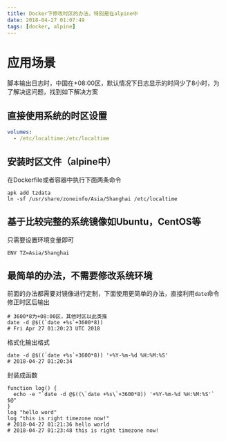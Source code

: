 ```yaml
---
title: Docker下修改时区的办法，特别是在alpine中
date: 2018-04-27 01:07:49
tags: [docker, alpine]
---
```


# 应用场景
脚本输出日志时，中国在+08:00区，默认情况下日志显示的时间少了8小时，为了解决这问题，找到如下解决方案

## 直接使用系统的时区设置


```yaml
volumes:
  - /etc/localtime:/etc/localtime
```

## 安装时区文件（alpine中）

在Dockerfile或者容器中执行下面两条命令

```shell
apk add tzdata
ln -sf /usr/share/zoneinfo/Asia/Shanghai /etc/localtime 
```

## 基于比较完整的系统镜像如Ubuntu，CentOS等

只需要设置环境变量即可

```shell
ENV TZ=Asia/Shanghai
```

## 最简单的办法，不需要修改系统环境

前面的办法都需要对镜像进行定制，下面使用更简单的办法，直接利用`date`命令修正时区后输出

```shell
# 3600*8为+08:00区，其他时区以此类推
date -d @$((`date +%s`+3600*8))
# Fri Apr 27 01:20:23 UTC 2018
```

格式化输出格式

```shell
date -d @$((`date +%s`+3600*8)) '+%Y-%m-%d %H:%M:%S'
# 2018-04-27 01:20:34
```

封装成函数

```shell
function log() {
  echo -e "`date -d @$((\`date +%s\`+3600*8)) '+%Y-%m-%d %H:%M:%S'` $@"
}
log "hello word"
log "this is right timezone now!"
# 2018-04-27 01:21:36 hello world
# 2018-04-27 01:23:48 this is right timezone now!
```

